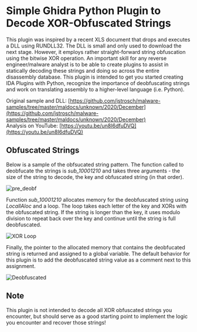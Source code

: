 # Simple Ghidra Python Plugin to Decode XOR-Obfuscated Strings

This plugin was inspired by a recent XLS document that drops and executes a DLL using RUNDLL32. The DLL is small and only used to download the next stage. However, it employs rather straight-forward string obfuscation using the bitwise XOR operation. An important skill for any reverse engineer/malware analyst is to be able to create plugins to assist in statically decoding these strings and doing so across the entire disassembly database. This plugin is intended to get you started creating IDA Plugins with Python, recognize the importance of deobfuscating strings and work on translating assembly to a higher-level language (i.e. Python).

Original sample and DLL: [https://github.com/jstrosch/malware-samples/tree/master/maldocs/unknown/2020/December](https://github.com/jstrosch/malware-samples/tree/master/maldocs/unknown/2020/December)  
Analysis on YouTube: [https://youtu.be/un8I6dfuDVQ](https://youtu.be/un8I6dfuDVQ)

## Obfuscated Strings

Below is a sample of the obfsucated string pattern. The function called to deobfucate the strings is *sub_10001210* and takes three arguments - the size of the string to decode, the key and obfuscated string (in that order).

![pre_deobf](https://user-images.githubusercontent.com/69214982/117378054-829cd180-ae89-11eb-9180-9a817cd3e28a.png)

Function *sub_10001210* allocates memory for the deobfuscated string using *LocallAloc* and a loop. The loop takes each letter of the key and XORs with the obfuscated string. If the string is longer than the key, it uses modulo division to repeat back over the key and continue until the string is full deobfuscated.

![XOR Loop](https://user-images.githubusercontent.com/1920756/102287869-f3564800-3f00-11eb-8279-238599616fbb.png)

Finally, the pointer to the allocated memory that contains the deobfucated string is returned and assigned to a global variable. The default behavior for this plugin is to add the deobfuscated string value as a comment next to this assignment.

![Deobfuscated](https://user-images.githubusercontent.com/1920756/102287873-f4877500-3f00-11eb-8f20-19d2826e4414.png)


## Note
This plugin is not intended to decode all XOR obfuscated strings you encounter, but should serve as a good starting point to implement the logic you encounter and recover those strings!
